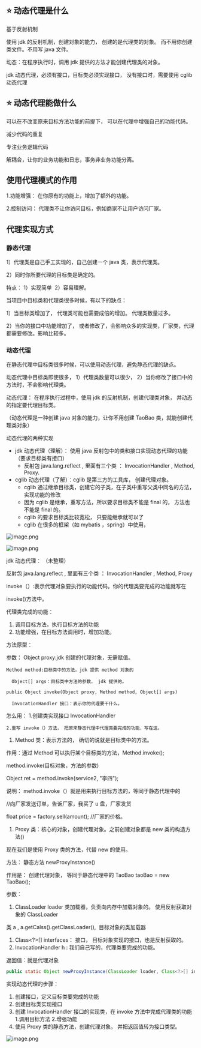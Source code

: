## ⭐ 动态代理是什么

基于反射机制

使用 jdk 的反射机制，创建对象的能力， 创建的是代理类的对象。 而不用你创建类文件。不用写 java 文件。

动态：在程序执行时，调用 jdk 提供的方法才能创建代理类的对象。

jdk 动态代理，必须有接口，目标类必须实现接口， 没有接口时，需要使用 cglib 动态代理

## ⭐ 动态代理能做什么

可以在不改变原来目标方法功能的前提下， 可以在代理中增强自己的功能代码。

减少代码的重复

专注业务逻辑代码

解耦合，让你的业务功能和日志，事务非业务功能分离。

## 使用代理模式的作用

1.功能增强： 在你原有的功能上，增加了额外的功能。

2.控制访问： 代理类不让你访问目标，例如商家不让用户访问厂家。

## 代理实现方式

### 静态代理

1）代理类是自己手工实现的，自己创建一个 java 类，表示代理类。

2）同时你所要代理的目标类是确定的。

特点： 1）实现简单  2）容易理解。

当项目中目标类和代理类很多时候，有以下的缺点：

1）当目标类增加了， 代理类可能也需要成倍的增加。 代理类数量过多。

2）当你的接口中功能增加了， 或者修改了，会影响众多的实现类，厂家类，代理都需要修改。影响比较多。

### 动态代理

在静态代理中目标类很多时候，可以使用动态代理，避免静态代理的缺点。

动态代理中目标类即使很多， 1）代理类数量可以很少， 2）当你修改了接口中的方法时，不会影响代理类。

动态代理： 在程序执行过程中，使用 jdk 的反射机制，创建代理类对象， 并动态的指定要代理目标类。

（动态代理是一种创建 java 对象的能力，让你不用创建 TaoBao 类，就能创建代理类对象）

动态代理的两种实现

- jdk 动态代理（理解）： 使用 java 反射包中的类和接口实现动态代理的功能（要求目标类有接口） 
   - 反射包 java.lang.reflect , 里面有三个类 ： InvocationHandler , Method, Proxy.
- cglib 动态代理（了解）：cglib 是第三方的工具库， 创建代理对象。 
   - cglib 通过继承目标类，创建它的子类，在子类中重写父类中同名的方法， 实现功能的修改
   - 因为 cglib 是继承，重写方法，所以要求目标类不能是 final 的， 方法也不能是 final 的。
   - cglib 的要求目标类比较宽松， 只要能继承就可以了
   - cglib 在很多的框架（如 mybatis ，spring）中使用，

![image.png](https://cdn.nlark.com/yuque/0/2021/png/12407496/1636038763667-13f0e21f-5834-4851-ad0c-bc7cdf2e6c60.png#clientId=uf2be4cab-6726-4&from=paste&height=337&id=ud062d36b&margin=%5Bobject%20Object%5D&name=image.png&originHeight=674&originWidth=777&originalType=binary&ratio=1&size=70114&status=done&style=none&taskId=udaea79d2-c9fb-42c2-81d7-2ca26637c3c&width=388.5)

![image.png](https://cdn.nlark.com/yuque/0/2021/png/12407496/1636038767030-5b2e3a48-01d3-4cd0-94c7-7c56e047d79e.png#clientId=uf2be4cab-6726-4&from=paste&height=433&id=ubf2d02a7&margin=%5Bobject%20Object%5D&name=image.png&originHeight=866&originWidth=738&originalType=binary&ratio=1&size=92084&status=done&style=none&taskId=u83a68946-da20-43c4-a614-bb2d6bd8582&width=369)

jdk 动态代理： （未整理）

反射包 java.lang.reflect , 里面有三个类 ： InvocationHandler , Method, Proxy

invoke（）:表示代理对象要执行的功能代码。你的代理类要完成的功能就写在

invoke()方法中。

代理类完成的功能：

1. 调用目标方法，执行目标方法的功能
2. 功能增强，在目标方法调用时，增加功能。

方法原型：

参数： Object proxy:jdk 创建的代理对象，无需赋值。

```
Method method:目标类中的方法，jdk 提供 method 对象的

  Object[] args：目标类中方法的参数， jdk 提供的。

public Object invoke(Object proxy, Method method, Object[] args)

  InvocationHandler 接口：表示你的代理要干什么。
```

怎么用： 1.创建类实现接口 InvocationHandler

```
2.重写 invoke（）方法， 把原来静态代理中代理类要完成的功能，写在这。
```

1. Method 类：表示方法的， 确切的说就是目标类中的方法。

作用：通过 Method 可以执行某个目标类的方法，Method.invoke();

method.invoke(目标对象，方法的参数)

Object ret = method.invoke(service2, "李四");

说明： method.invoke（）就是用来执行目标方法的，等同于静态代理中的

//向厂家发送订单，告诉厂家，我买了 u 盘，厂家发货

float price = factory.sell(amount); //厂家的价格。

1. Proxy 类：核心的对象，创建代理对象。之前创建对象都是 new 类的构造方法()

现在我们是使用 Proxy 类的方法，代替 new 的使用。

方法： 静态方法 newProxyInstance()

作用是： 创建代理对象， 等同于静态代理中的 TaoBao taoBao = new TaoBao();

参数：

1. ClassLoader loader 类加载器，负责向内存中加载对象的。 使用反射获取对象的 ClassLoader

类 a , a.getCalss().getClassLoader(),  目标对象的类加载器

1. Class<?>[] interfaces： 接口， 目标对象实现的接口，也是反射获取的。
2. InvocationHandler h : 我们自己写的，代理类要完成的功能。

返回值：就是代理对象

```java
public static Object newProxyInstance(ClassLoader loader, Class<?>[] interfaces, InvocationHandler h)
```

实现动态代理的步骤：

1. 创建接口，定义目标类要完成的功能
2. 创建目标类实现接口
3. 创建 InvocationHandler 接口的实现类，在 invoke 方法中完成代理类的功能
1.调用目标方法
2.增强功能
4. 使用 Proxy 类的静态方法，创建代理对象。 并把返回值转为接口类型。

![image.png](https://cdn.nlark.com/yuque/0/2021/png/12407496/1636038773301-907a4967-a4ba-412a-af64-f150472cceeb.png#clientId=uf2be4cab-6726-4&from=paste&height=275&id=uc164f697&margin=%5Bobject%20Object%5D&name=image.png&originHeight=549&originWidth=1359&originalType=binary&ratio=1&size=59354&status=done&style=none&taskId=u08f6c4be-b4f9-48e2-a30b-7567b6fab5b&width=679.5)
